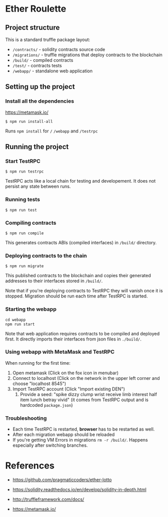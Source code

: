 # Ether Roulette

## Project structure

This is a standard truffle package layout:

- `/contracts/` - solidity contracts source code
- `/migrations/` - truffle migrations that deploy contracts to the blockchain
- `/build/` - compiled contracts
- `/test/` - contracts tests
- `/webapp/` - standalone web application

## Setting up the project

### Install all the dependencies

https://metamask.io/

`$ npm run install-all`

Runs `npm install` for `/` `/webapp` and `/testrpc`

## Running the project

### Start TestRPC

`$ npm run testrpc`

TestRPC acts like a local chain for testing and developement.
It does not persist any state between runs.

### Running tests

`$ npm run test`

### Compiling contracts

`$ npm run compile`

This generates contracts ABIs (compiled interfaces) in `/build/` directory.

### Deploying contracts to the chain

`$ npm run migrate`

This published contracts to the blockchain and copies their generated
addresses to their interfaces stored in `/build/`.

Note that if you're deploying contracts to TestRPC they will vanish
once it is stopped. Migration should be run each time after TestRPC is started.

### Starting the webapp

``` shell
cd webapp
npm run start
```

Note that web application requires contracts to be compiled and
deployed first. It directly imports their interfaces from json files
in `./build/`.

### Using webapp with MetaMask and TestRPC

When running for the first time:

1. Open metamask (Click on the fox icon in menubar)
2. Connect to localhost (Click on the network in the upper left corner and choose "localhost 8545")
3. Import TestRPC account (Click "Import existing DEN")
   1. Provide a seed: "spike dizzy clump wrist receive limb interest half item lunch betray vivid"
      (it comes from TestRPC output and is hardcoded `package.json`)

### Troubleshooting

- Each time TestRPC is restarted, **browser** has to be
restarted as well.
- After each migration webapp should be reloaded
- If you're getting VM Errors in migrations `rm -r /build/`. Happens especially after switching branches.

# References

- https://github.com/pragmaticcoders/ether-lotto

- https://solidity.readthedocs.io/en/develop/solidity-in-depth.html

- http://truffleframework.com/docs/

- https://metamask.io/
